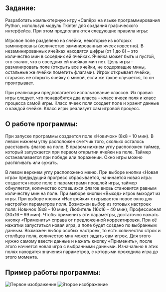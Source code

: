 ## Задание:

Разработать компьютерную игру «Сапёр» на языке программирования Python, используя модуль Tkinter для создания графического интерфейса. При этом предполагаются следующие правила игры: 

Игровое поле разделено на ячейки, некоторые из которых заминированы (количество заминированных ячеек известно). В незаминированных ячейках находятся цифры (от 1 до 8) – это количество мин в соседних ей ячейках. Ячейка может быть и пустой, это значит, что в соседних ей ячейках мин нет. Цель игры – разминировать поле (открыть все ячейки, не содержащие мины, остальные же ячейки пометить флагами). Игрок открывает ячейки, стараясь не открыть ячейку с миной, если же такое случается, то он проигрывает.

При реализации предполагается использование классов. Из правил игры следует, что понадобятся два класса – класс ячеек поля и класс процесса самой игры. Класс ячеек поля создает поле и хранит данные о каждой ячейке. Класс игры реализует сам игровой процесс.

## О работе программы:

При запуске программы создается поле «Новичок» (8x8 – 10 мин). В левом нижнем углу расположен счетчик того, сколько осталось расставить флагов на поле. В правом нижнем углу расположен таймер, который запускается при первом открытии ячейки на поле. Таймер останавливается при победе или поражении. Окно игры можно растягивать или сужать.

В левом верхнем углу расположено меню. При выборе кнопки «Новая игра» предыдущий прогресс сбрасывается, начинается новая игра: создается новое поле с параметрами прошлой игры, таймер обнуляется, количество оставшихся флагов вновь становится равным количеству мин на поле. При выборе кнопки «Выход» игрок выходит из игры. При выборе кнопки «Настройки» открывается новое окно для настройки параметров поля. Возможен выбор из готовых настроек поля: Новичок (8x8 – 10 мин), Любитель (16x16 – 40 мин), Профессионал (30x16 – 99 мин). Чтобы применить эти параметры, достаточно нажать кнопку «Применить» справа от предложенной корректировки. При её нажатии запуститься новая игра, а поле будет создано по выбранным данным. Возможен выбор особых настроек, то есть количество строк и столбцов поля, количество мин может задать сам игрок. Для этого нужно самому ввести данные и нажать кнопку «Применить», после этого начнется новая игра с выбранными данными. Изначально в этих полях находятся значения параметров, с которыми проходила игра до этого момента.

## Пример работы программы:

![Первое изображение](https://github.com/VetaShine/OOPch/blob/main/mine2.png) 
![Второе изображение](https://github.com/VetaShine/OOPch/blob/main/mine1.png)

